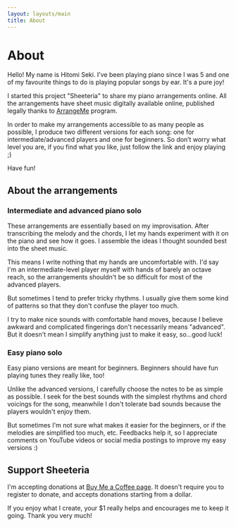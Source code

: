 ```yaml
---
layout: layouts/main
title: About
---
```


# About

Hello! My name is Hitomi Seki. I’ve been playing piano since I was 5 and one of my favourite things to do is playing popular songs by ear. It's a pure joy!

I started this project "Sheeteria" to share my piano arrangements online. All the arrangements have sheet music digitally available online, published legally thanks to [ArrangeMe](https://arrangeme.com/) program.

In order to make my arrangements accessible to as many people as possible, I produce two different versions for each song: one for intermediate/advanced players and one for beginners. So don’t worry what level you are, if you find what you like, just follow the link and enjoy playing ;)

Have fun!

## About the arrangements

### Intermediate and advanced piano solo

These arrangements are essentially based on my improvisation. After transcribing the melody and the chords, I let my hands experiment with it on the piano and see how it goes. I assemble the ideas I thought sounded best into the sheet music.

This means I write nothing that my hands are uncomfortable with. I'd say I'm an intermediate-level player myself with hands of barely an octave reach, so the arrangements shouldn't be so difficult for most of the advanced players.

But sometimes I tend to prefer tricky rhythms. I usually give them some kind of patterns so that they don't confuse the player too much.

I try to make nice sounds with comfortable hand moves, because I believe awkward and complicated fingerings don't necessarily means "advanced". But it doesn't mean I simplify anything just to make it easy, so...good luck!

### Easy piano solo

Easy piano versions are meant for beginners. Beginners should have fun playing tunes they really like, too!

Unlike the advanced versions, I carefully choose the notes to be as simple as possible. I seek for the best sounds with the simplest rhythms and chord voicings for the song, meanwhile I don't tolerate bad sounds because the players wouldn't enjoy them.

But sometimes I'm not sure what makes it easier for the beginners, or if the melodies are simplified too much, etc. Feedbacks help it, so I appreciate comments on YouTube videos or social media postings to improve my easy versions :)

## Support Sheeteria

I'm accepting donations at <a href="https://www.buymeacoffee.com/sheeteria" target="_blank" rel="noreferrer" data-label="buymeacoffee-about">Buy Me a Coffee page</a>. It doesn't require you to register to donate, and accepts donations starting from a dollar.

If you enjoy what I create, your $1 really helps and encourages me to keep it going. Thank you very much!
